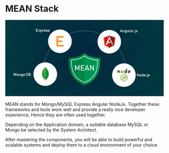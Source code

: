 # MEAN Stack

<img src="/assets/mean.jpeg">

MEAN stands for Mongo/MySQL Express Angular NodeJs.
Together these frameworks and tools work well and provide a really nice developer experience, 
Hence they are often used together.

Depending on the Application domain, a suitable database MySQL or Mongo be selected by the System Architect.

After mastering the components, you will be able to build powerful and scalable systems and deploy them to a cloud environment of your choice.